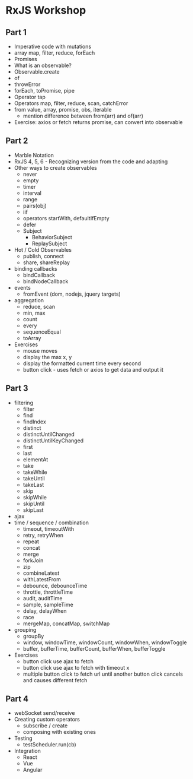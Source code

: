 # RxJS Workshop

## Part 1

 - Imperative code with mutations
 - array map, filter, reduce, forEach
 - Promises
 - What is an observable?
 - Observable.create
 - of
 - throwError
 - forEach, toPromise, pipe
 - Operator tap
 - Operators map, filter, reduce, scan, catchError
 - from value, array, promise, obs, iterable
   - mention difference between from(arr) and of(arr)
 - Exercise: axios or fetch returns promise, can convert into observable

## Part 2

 - Marble Notation
 - RxJS 4, 5, 6 - Recognizing version from the code and adapting
 - Other ways to create observables
   - never
   - empty
   - timer
   - interval
   - range
   - pairs(obj)
   - iif
   - operators startWith, defaultIfEmpty
   - defer
   - Subject
     - BehaviorSubject
     - ReplaySubject
 - Hot / Cold Observables
   - publish, connect
   - share, shareReplay
 - binding callbacks
   - bindCallback
   - bindNodeCallback
 - events
   - fromEvent (dom, nodejs, jquery targets)
 - aggregation
   - reduce, scan
   - min, max
   - count
   - every
   - sequenceEqual
   - toArray
 - Exercises
   - mouse moves
   - display the max x, y
   - display the formatted current time every second
   - button click - uses fetch or axios to get data and output it


## Part 3

 - filtering
   - filter
   - find
   - findIndex
   - distinct
   - distinctUntilChanged
   - distinctUntilKeyChanged
   - first
   - last
   - elementAt
   - take
   - takeWhile
   - takeUntil
   - takeLast
   - skip
   - skipWhile
   - skipUntil
   - skipLast
 - ajax
 - time / sequence / combination
   - timeout, timeoutWith
   - retry, retryWhen
   - repeat
   - concat
   - merge
   - forkJoin
   - zip
   - combineLatest
   - withLatestFrom
   - debounce, debounceTime
   - throttle, throttleTime
   - audit, auditTime
   - sample, sampleTime
   - delay, delayWhen
   - race
   - mergeMap, concatMap, switchMap
 - grouping
   - groupBy
   - window, windowTime, windowCount, windowWhen, windowToggle
   - buffer, bufferTime, bufferCount, bufferWhen, bufferToggle
 - Exercises
   - button click use ajax to fetch
   - button click use ajax to fetch with timeout x
   - multiple button click to fetch url until another button click cancels and causes different fetch

## Part 4

 - webSocket send/receive
 - Creating custom operators
   - subscribe / create
   - composing with existing ones
 - Testing
   - testScheduler.run(cb)
 - Integration
   - React
   - Vue
   - Angular
